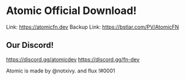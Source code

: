 # Atomic Official Download!

Link: https://atomicfn.dev
Backup Link: https://bstlar.com/PV/AtomicFN

## Our Discord!
https://discord.gg/atomicdev
https://discord.gg/fn-dev

Atomic is made by @notxivy. and flux !#0001





